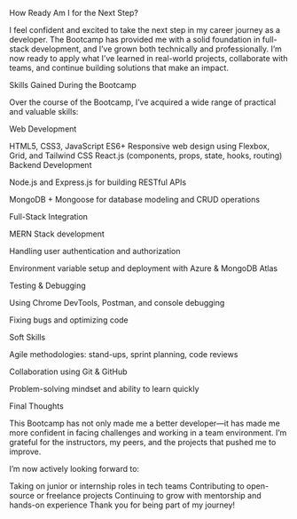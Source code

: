 How Ready Am I for the Next Step?

I feel confident and excited to take the next step in my career journey as a developer. The Bootcamp has provided me with a solid foundation in full-stack development, and I’ve grown both technically and professionally. I’m now ready to apply what I’ve learned in real-world projects, collaborate with teams, and continue building solutions that make an impact.

Skills Gained During the Bootcamp

Over the course of the Bootcamp, I’ve acquired a wide range of practical and valuable skills:

Web Development

HTML5, CSS3, JavaScript ES6+
Responsive web design using Flexbox, Grid, and Tailwind CSS
React.js (components, props, state, hooks, routing)
Backend Development

Node.js and Express.js for building RESTful APIs

MongoDB + Mongoose for database modeling and CRUD operations

Full-Stack Integration

MERN Stack development

Handling user authentication and authorization

Environment variable setup and deployment with Azure & MongoDB Atlas

Testing & Debugging

Using Chrome DevTools, Postman, and console debugging

Fixing bugs and optimizing code

Soft Skills

Agile methodologies: stand-ups, sprint planning, code reviews

Collaboration using Git & GitHub

Problem-solving mindset and ability to learn quickly

Final Thoughts

This Bootcamp has not only made me a better developer—it has made me more confident in facing challenges and working in a team environment. I’m grateful for the instructors, my peers, and the projects that pushed me to improve.

I’m now actively looking forward to:

Taking on junior or internship roles in tech teams
Contributing to open-source or freelance projects
Continuing to grow with mentorship and hands-on experience
Thank you for being part of my journey!
